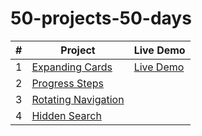 # 50-projects-50-days

| # | Project | Live Demo |
|---|---------|-----------|
| 1 | [Expanding Cards](https://github.com/martina-beauvais/50-projects-50-days/tree/main/Expanding%20Cards) | [Live Demo](http://127.0.0.1:5500/Expanding%20Cards/index.html)
| 2 | [Progress Steps](https://github.com/martina-beauvais/50-projects-50-days/tree/main/Progress%20Steps) |
| 3 | [Rotating Navigation](https://github.com/martina-beauvais/50-projects-50-days/tree/main/Rotating%20Navigation) |
| 4 | [Hidden Search](https://github.com/martina-beauvais/50-projects-50-days/tree/main/Hidden%20Search%20Widget) |
